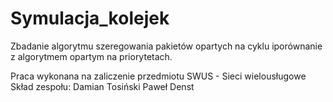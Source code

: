 # Symulacja_kolejek
Zbadanie algorytmu szeregowania pakietów opartych na cyklu iporównanie z algorytmem opartym na priorytetach.

Praca wykonana na zaliczenie przedmiotu SWUS - Sieci wielousługowe
Skład zespołu:
Damian Tosiński
Paweł Denst

